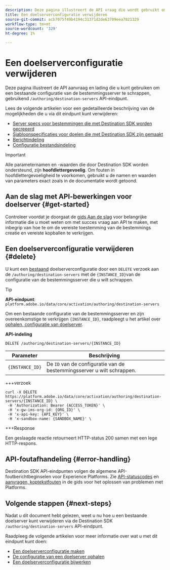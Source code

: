 ```yaml
---
description: Deze pagina illustreert de API vraag die wordt gebruikt om een bestaande configuratie van de bestemmingsserver door Adobe Experience Platform Destination SDK te schrappen.
title: Een doelserverconfiguratie verwijderen
source-git-commit: acb7075f49b4194c31371d2de63709eea7821329
workflow-type: tm+mt
source-wordcount: '329'
ht-degree: 1%

---
```



# Een doelserverconfiguratie verwijderen

Deze pagina illustreert de API aanvraag en lading die u kunt gebruiken om een bestaande configuratie van de bestemmingsserver te schrappen, gebruikend `/authoring/destination-servers` API-eindpunt.

Lees de volgende artikelen voor een gedetailleerde beschrijving van de mogelijkheden die u via dit eindpunt kunt verwijderen:

* [Server specs voor bestemmingen die met Destination SDK worden gecreeerd](../../../destination-sdk/functionality/destination-server/server-specs.md)
* [Sjabloonspecificaties voor doelen die met Destination SDK zijn gemaakt](../../../destination-sdk/functionality/destination-server/templating-specs.md)
* [Berichtindeling](../../../destination-sdk/functionality/destination-server/message-format.md)
* [Configuratie bestandsindeling](../../../destination-sdk/functionality/destination-server/file-formatting.md)

>[!IMPORTANT]
>
>Alle parameternamen en -waarden die door Destination SDK worden ondersteund, zijn **hoofdlettergevoelig**. Om fouten in hoofdlettergevoeligheid te voorkomen, gebruikt u de namen en waarden van parameters exact zoals in de documentatie wordt getoond.

## Aan de slag met API-bewerkingen voor doelserver {#get-started}

Controleer voordat je doorgaat de [gids Aan de slag](../../getting-started.md) voor belangrijke informatie die u moet weten om met succes vraag aan API te maken, met inbegrip van hoe te om de vereiste toestemming van de bestemmings creatie en vereiste kopballen te verkrijgen.

## Een doelserverconfiguratie verwijderen {#delete}

U kunt een [bestaand](create-destination-server.md) doelserverconfiguratie door een `DELETE` verzoek aan de `/authoring/destination-servers` met de `{INSTANCE_ID}`van de configuratie van de bestemmingsserver die u wilt schrappen.

>[!TIP]
>
>**API-eindpunt**: `platform.adobe.io/data/core/activation/authoring/destination-servers`

Om een bestaande configuratie van de bestemmingsserver en zijn overeenkomstige te verkrijgen `{INSTANCE_ID}`, raadpleegt u het artikel over [ophalen, configuratie van doelserver](retrieve-destination-server.md).

**API-indeling**

```http
DELETE /authoring/destination-servers/{INSTANCE_ID}
```

| Parameter | Beschrijving |
| --------- | ----------- |
| `{INSTANCE_ID}` | De `ID` van de configuratie van de bestemmingsserver u wilt schrappen. |

+++verzoek

```shell
curl -X DELETE https://platform.adobe.io/data/core/activation/authoring/destination-servers/{INSTANCE_ID} \
 -H 'Authorization: Bearer {ACCESS_TOKEN}' \
 -H 'x-gw-ims-org-id: {ORG_ID}' \
 -H 'x-api-key: {API_KEY}' \
 -H 'x-sandbox-name: {SANDBOX_NAME}' \
```

+++Response

Een geslaagde reactie retourneert HTTP-status 200 samen met een lege HTTP-respons.

## API-foutafhandeling {#error-handling}

Destination SDK API-eindpunten volgen de algemene API-foutberichtbeginselen voor Experience Platforms. Zie [API-statuscodes](../../../../landing/troubleshooting.md#api-status-codes) en [aanvragen, koptekstfouten](../../../../landing/troubleshooting.md#request-header-errors) in de gids voor het oplossen van problemen met Platforms.

## Volgende stappen {#next-steps}

Nadat u dit document hebt gelezen, weet u nu hoe u een bestaande doelserver kunt verwijderen via de Destination SDK `/authoring/destination-servers` API-eindpunt.

Raadpleeg de volgende artikelen voor meer informatie over wat u met dit eindpunt kunt doen:

* [Een doelserverconfiguratie maken](create-destination-server.md)
* [De configuratie van een doelserver ophalen](retrieve-destination-server.md)
* [Een doelserverconfiguratie bijwerken](update-destination-server.md)

